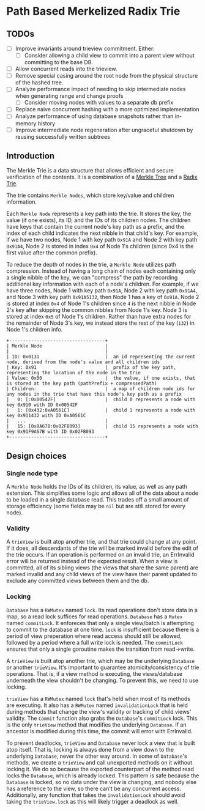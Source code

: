 # Path Based Merkelized Radix Trie

## TODOs

- [ ] Improve invariants around trieview commitment. Either:
  - [ ] Consider allowing a child view to commit into a parent view without committing to the base DB.
- [ ] Allow concurrent reads into the trieview.
- [ ] Remove special casing around the root node from the physical structure of the hashed tree.
- [ ] Analyze performance impact of needing to skip intermediate nodes when generating range and change proofs
  - [ ] Consider moving nodes with values to a separate db prefix
- [ ] Replace naive concurrent hashing with a more optimized implementation
- [ ] Analyze performance of using database snapshots rather than in-memory history
- [ ] Improve intermediate node regeneration after ungraceful shutdown by reusing successfully written subtrees

## Introduction

The Merkle Trie is a data structure that allows efficient and secure verification of the contents. It is a combination of a [Merkle Tree](https://en.wikipedia.org/wiki/Merkle_tree) and a [Radix Trie](https://en.wikipedia.org/wiki/Radix_tree).

The trie contains `Merkle Nodes`, which store key/value and children information.

Each `Merkle Node` represents a key path into the trie. It stores the key, the value (if one exists), its ID, and the IDs of its children nodes. The children have keys that contain the current node's key path as a prefix, and the index of each child indicates the next nibble in that child's key. For example, if we have two nodes, Node 1 with key path `0x91A` and Node 2 with key path `0x91A4`, Node 2 is stored in index `0x4` of Node 1's children (since 0x4 is the first value after the common prefix).

To reduce the depth of nodes in the trie, a `Merkle Node` utilizes path compression. Instead of having a long chain of nodes each containing only a single nibble of the key, we can "compress" the path by recording additional key information with each of a node's children. For example, if we have three nodes, Node 1 with key path `0x91A`, Node 2 with key path `0x91A4`, and Node 3 with key path `0x91A5132`, then Node 1 has a key of `0x91A`. Node 2 is stored at index `0x4` of Node 1's children since `4` is the next nibble in Node 2's key after skipping the common nibbles from Node 1's key. Node 3 is stored at index `0x5` of Node 1's children. Rather than have extra nodes for the remainder of Node 3's key, we instead store the rest of the key (`132`) in Node 1's children info.

```
+-----------------------------------+
| Merkle Node                       | 
|                                   |
| ID: 0x0131                        |  an id representing the current node, derived from the node's value and all children ids
| Key: 0x91                         |  prefix of the key path, representing the location of the node in the trie
| Value: 0x00                       |  the value, if one exists, that is stored at the key path (pathPrefix + compressedPath)
| Children:                         |  a map of children node ids for any nodes in the trie that have this node's key path as a prefix 
|   0: [:0x00542F]                  |  child 0 represents a node with key 0x910 with ID 0x00542F
|   1: [0x432:0xA0561C]             |  child 1 represents a node with key 0x911432 with ID 0xA0561C
|   ...                             |
|   15: [0x9A67B:0x02FB093]         |  child 15 represents a node with key 0x91F9A67B with ID 0x02FB093
+-----------------------------------+ 
```

## Design choices

### Single node type

A `Merkle Node` holds the IDs of its children, its value, as well as any path extension. This simplifies some logic and allows all of the data about a node to be loaded in a single database read. This trades off a small amount of storage efficiency (some fields may be `nil` but are still stored for every node).

### Validity

A `trieView` is built atop another trie, and that trie could change at any point.  If it does, all descendants of the trie will be marked invalid before the edit of the trie occurs.  If an operation is performed on an invalid trie, an ErrInvalid error will be returned instead of the expected result.  When a view is committed, all of its sibling views (the views that share the same parent) are marked invalid and any child views of the view have their parent updated to exclude any committed views between them and the db.

### Locking

`Database` has a `RWMutex` named `lock`. Its read operations don't store data in a map, so a read lock suffices for read operations.
`Database` has a `Mutex` named `commitLock`.  It enforeces that only a single view/batch is attempting to commit to the database at one time.  `lock` is insufficient because there is a period of view preperation where read access should still be allowed, followed by a period where a full write lock is needed.  The `commitLock` ensures that only a single goroutine makes the transition from read->write.

A `trieView` is built atop another trie, which may be the underlying `Database` or another `trieView`.
It's important to guarantee atomicity/consistency of trie operations.
That is, if a view method is executing, the views/database underneath the view shouldn't be changing.
To prevent this, we need to use locking.

`trieView` has a `RWMutex` named `lock` that's held when most of its methods are executing.
It also has a `RWMutex` named `invalidationLock` that is held during methods that change the view's validity or tracking of child views' validity.
The `Commit` function also grabs the `Database`'s `commitLock` lock. This is the only `trieView` method that modifies the underlying `Database`.  If an ancestor is modified during this time, the commit will error with ErrInvalid.

To prevent deadlocks, `trieView` and `Database` never lock a view that is built atop itself.
That is, locking is always done from a view down to the underlying `Database`, never the other way around.
In some of `Database`'s methods, we create a `trieView` and call unexported methods on it without locking it.
We do so because the exported counterpart of the method read locks the `Database`, which is already locked.
This pattern is safe because the `Database` is locked, so no data under the view is changing, and nobody else has a reference to the view, so there can't be any concurrent access.  Additionally, any function that takes the `invalidationLock` should avoid taking the `trieView.lock` as this will likely trigger a deadlock as well.
